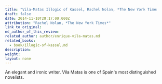 ```yaml
---
title: "Vila-Matas Illogic of Kassel, Rachel Nolan, *The New York Times*"
draft: false
date: 2014-11-10T20:17:00.000Z
attribution: "Rachel Nolan, *The New York Times*"
link_to_original:
nd_author_of_this_review:
related_author: author/enrique-vila-matas.md
related_books:
  - book/illogic-of-kassel.md
description:
weight:
layout: none
---
```

An elegant and ironic writer. Vila Matas is one of Spain's most distinguished novelists.

